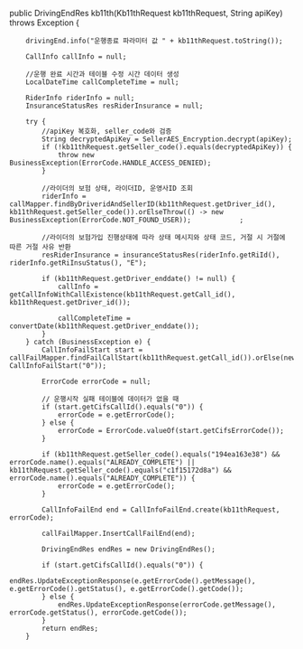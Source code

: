 public DrivingEndRes kb11th(Kb11thRequest kb11thRequest, String apiKey) throws Exception {

        drivingEnd.info("운행종료 파라미터 값 " + kb11thRequest.toString());

        CallInfo callInfo = null;

        //운행 완료 시간과 테이블 수정 시간 데이터 생성
        LocalDateTime callCompleteTime = null;

        RiderInfo riderInfo = null;
        InsuranceStatusRes resRiderInsurance = null;

        try {
            //apiKey 복호화, seller_code와 검증
            String decryptedApiKey = SellerAES_Encryption.decrypt(apiKey);
            if (!kb11thRequest.getSeller_code().equals(decryptedApiKey)) {
                throw new BusinessException(ErrorCode.HANDLE_ACCESS_DENIED);
            }

            //라이더의 보험 상태, 라이더ID, 운영사ID 조회
            riderInfo = callMapper.findByDriveridAndSellerID(kb11thRequest.getDriver_id(), kb11thRequest.getSeller_code()).orElseThrow(() -> new BusinessException(ErrorCode.NOT_FOUND_USER));            ;

            //라이더의 보험가입 진행상태에 따라 상태 메시지와 상태 코드, 거절 시 거절에 따른 거절 사유 반환
            resRiderInsurance = insuranceStatusRes(riderInfo.getRiId(), riderInfo.getRiInsuStatus(), "E");

            if (kb11thRequest.getDriver_enddate() != null) {
                callInfo = getCallInfoWithCallExistence(kb11thRequest.getCall_id(), kb11thRequest.getDriver_id());

                callCompleteTime = convertDate(kb11thRequest.getDriver_enddate());
            }
        } catch (BusinessException e) {
            CallInfoFailStart start = callFailMapper.findFailCallStart(kb11thRequest.getCall_id()).orElse(new CallInfoFailStart("0"));

            ErrorCode errorCode = null;

            // 운행시작 실패 테이블에 데이터가 없을 때
            if (start.getCifsCallId().equals("0")) {
                errorCode = e.getErrorCode();
            } else {
                errorCode = ErrorCode.valueOf(start.getCifsErrorCode());
            }

            if (kb11thRequest.getSeller_code().equals("194ea163e38") && errorCode.name().equals("ALREADY_COMPLETE") || kb11thRequest.getSeller_code().equals("c1f15172d8a") && errorCode.name().equals("ALREADY_COMPLETE")) {
                errorCode = e.getErrorCode();
            }

            CallInfoFailEnd end = CallInfoFailEnd.create(kb11thRequest, errorCode);

            callFailMapper.InsertCallFailEnd(end);

            DrivingEndRes endRes = new DrivingEndRes();

            if (start.getCifsCallId().equals("0")) {
                endRes.UpdateExceptionResponse(e.getErrorCode().getMessage(), e.getErrorCode().getStatus(), e.getErrorCode().getCode());
            } else {
                endRes.UpdateExceptionResponse(errorCode.getMessage(), errorCode.getStatus(), errorCode.getCode());
            }
            return endRes;
        }
